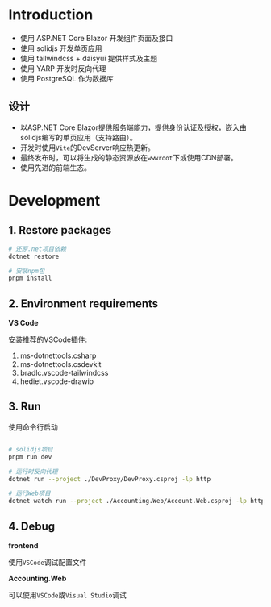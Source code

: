 # Introduction

- 使用 ASP.NET Core Blazor 开发组件页面及接口
- 使用 solidjs 开发单页应用
- 使用 tailwindcss + daisyui 提供样式及主题
- 使用 YARP 开发时反向代理
- 使用 PostgreSQL 作为数据库

## 设计

- 以ASP.NET Core Blazor提供服务端能力，提供身份认证及授权，嵌入由solidjs编写的单页应用（支持路由）。
- 开发时使用`Vite`的DevServer响应热更新。
- 最终发布时，可以将生成的静态资源放在`wwwroot`下或使用CDN部署。
- 使用先进的前端生态。

# Development

## 1. Restore packages

```bash
# 还原.net项目依赖
dotnet restore

# 安装npm包
pnpm install
```

## 2. Environment requirements

**VS Code**

安装推荐的VSCode插件: 
  1. ms-dotnettools.csharp
  2. ms-dotnettools.csdevkit
  3. bradlc.vscode-tailwindcss
  4. hediet.vscode-drawio

## 3. Run

使用命令行启动

```bash

# solidjs项目
pnpm run dev

# 运行时反向代理
dotnet run --project ./DevProxy/DevProxy.csproj -lp http 

# 运行Web项目
dotnet watch run --project ./Accounting.Web/Account.Web.csproj -lp http-headless
```

## 4. Debug

**frontend**

使用`VSCode`调试配置文件

**Accounting.Web**

可以使用`VSCode`或`Visual Studio`调试
